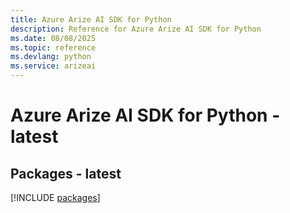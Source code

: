 ```yaml
---
title: Azure Arize AI SDK for Python
description: Reference for Azure Arize AI SDK for Python
ms.date: 08/08/2025
ms.topic: reference
ms.devlang: python
ms.service: arizeai
---
```

# Azure Arize AI SDK for Python - latest
## Packages - latest
[!INCLUDE [packages](arize-ai-index.md)]